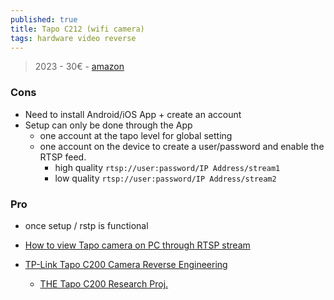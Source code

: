 ```yaml
---
published: true
title: Tapo C212 (wifi camera)
tags: hardware video reverse
---
```

> 2023 - 30€ - [amazon](https://www.amazon.fr/gp/product/B0CG9MBCYR/ref=ppx_yo_dt_b_asin_title_o00_s01?ie=UTF8&th=1)

### Cons
- Need to install Android/iOS App + create an account
- Setup can only be done through the App
	- one account at the tapo level for global setting
    - one account on the device to create a user/password and enable the RTSP feed.
    	- high quality `rtsp://user:password/IP Address/stream1`
    	- low  quality `rtsp://user:password/IP Address/stream2`
### Pro
- once setup / rstp is functional

- [How to view Tapo camera on PC through RTSP stream](https://www.tapo.com/en/faq/34/)
- [TP-Link Tapo C200 Camera Reverse Engineering](https://github.com/nervous-inhuman/tplink-tapo-c200-re)
	- [THE Tapo C200 Research Proj.](https://drmnsamoliu.github.io/shell.html)
